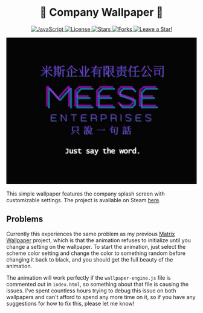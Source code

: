 <p align="center">
  <h1 align="center">🎩 Company Wallpaper 🎩</h1>
</p>

<p align="center">
  <a href="https://github.com/meese-enterprises/desktop-background/search?l=javascript">
    <img src="https://img.shields.io/badge/language-JavaScript-yellow" alt="JavaScript" />
  </a>
  <a href="https://github.com/meese-enterprises/desktop-background/blob/master/LICENSE.md">
    <img src="https://img.shields.io/github/license/ajmeese7/matrix-wallpaper" alt="License" />
  </a>
  <a href="https://github.com/meese-enterprises/desktop-background/stargazers">
    <img src="https://github.com/meese-enterprises/desktop-background/matrix-wallpaper" alt="Stars" />
  </a>
  <a href="https://github.com/meese-enterprises/desktop-background/network/members">
    <img src="https://img.shields.io/github/forks/meese-enterprises/desktop-background" alt="Forks" />
  </a>
  <a href="https://github.com/meese-enterprises/desktop-background/stargazers">
    <img src="https://img.shields.io/static/v1?label=%F0%9F%8C%9F&message=If%20Useful&style=style=flat&color=BC4E99" alt="Leave a Star!"/>
  </a>
</p>

![Wallpaper Example](preview.jpg)

This simple wallpaper features the company splash screen with customizable settings.
The project is available on Steam [here](https://steamcommunity.com/sharedfiles/filedetails/?id=2784916467).

## Problems
Currently this experiences the same problem as my previous [Matrix Wallpaper](https://github.com/ajmeese7/matrix-wallpaper)
project, which is that the animation refuses to initialize until you change a setting on the wallpaper. To start
the animation, just select the scheme color setting and change the color to something random before changing it
back to black, and you should get the full beauty of the animation.

The animation will work perfectly if the `wallpaper-engine.js` file is commented out in `index.html`, so something
about that file is causing the issues. I've spent countless hours trying to debug this issue on both wallpapers and
can't afford to spend any more time on it, so if you have any suggestions for how to fix this, please let me know!
